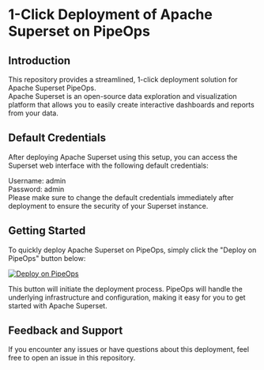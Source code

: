 # 1-Click Deployment of Apache Superset on PipeOps
## Introduction
This repository provides a streamlined, 1-click deployment solution for Apache Superset PipeOps.  
Apache Superset is an open-source data exploration and visualization platform that allows you to easily create interactive dashboards and reports from your data.

## Default Credentials
After deploying Apache Superset using this setup, you can access the Superset web interface with the following default credentials:  

Username: admin  
Password: admin  
Please make sure to change the default credentials immediately after deployment to ensure the security of your Superset instance.

## Getting Started  
To quickly deploy Apache Superset on PipeOps, simply click the "Deploy on PipeOps" button below:

[![Deploy on PipeOps](https://pub-a1fbf367a4cd458487cfa3f29154ac93.r2.dev/Default.png)](https://railway.app/template/0ELOuE?referralCode=IQhE0B)


This button will initiate the deployment process.  PipeOps will handle the underlying infrastructure and configuration, making it easy for you to get started with Apache Superset.

## Feedback and Support  
If you encounter any issues or have questions about this deployment, feel free to open an issue in this repository.
